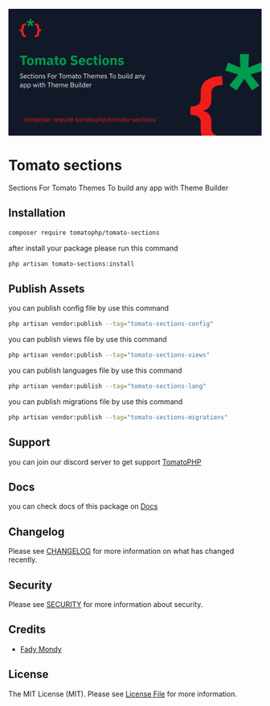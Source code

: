 ![Screenshot](https://github.com/tomatophp/tomato-sections/blob/master/art/screenshot.png)

# Tomato sections

Sections For Tomato Themes To build any app with Theme Builder

## Installation

```bash
composer require tomatophp/tomato-sections
```
after install your package please run this command

```bash
php artisan tomato-sections:install
```

## Publish Assets

you can publish config file by use this command

```bash
php artisan vendor:publish --tag="tomato-sections-config"
```

you can publish views file by use this command

```bash
php artisan vendor:publish --tag="tomato-sections-views"
```

you can publish languages file by use this command

```bash
php artisan vendor:publish --tag="tomato-sections-lang"
```

you can publish migrations file by use this command

```bash
php artisan vendor:publish --tag="tomato-sections-migrations"
```

## Support

you can join our discord server to get support [TomatoPHP](https://discord.gg/VZc8nBJ3ZU)

## Docs

you can check docs of this package on [Docs](https://docs.tomatophp.com/plugins/tomato-sections)

## Changelog

Please see [CHANGELOG](CHANGELOG.md) for more information on what has changed recently.

## Security

Please see [SECURITY](SECURITY.md) for more information about security.

## Credits

- [Fady Mondy](mailto:info@3x1.io)

## License

The MIT License (MIT). Please see [License File](LICENSE.md) for more information.
